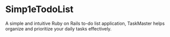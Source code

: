 # Simp1eTodoList
A simple and intuitive Ruby on Rails to-do list application, TaskMaster helps organize and prioritize your daily tasks effectively.
